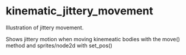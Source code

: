 # kinematic_jittery_movement
Illustration of jittery movement.

Shows jittery motion when moving kinemeatic bodies with the move() method and sprites/node2d with set_pos()
